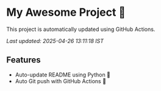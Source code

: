 # My Awesome Project 🚀

This project is automatically updated using GitHub Actions.

_Last updated: 2025-04-26 13:11:18 IST_

## Features
- Auto-update README using Python 🐍
- Auto Git push with GitHub Actions 🤖
